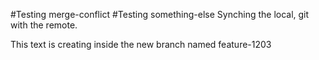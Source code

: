 #Testing merge-conflict
#Testing something-else
Synching the local, git with the remote.

This text is creating inside the new branch named feature-1203